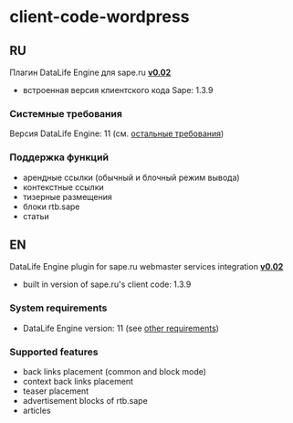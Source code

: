 # client-code-wordpress

## RU

Плагин DataLife Engine для sape.ru **[v0.02](https://github.com/sape-ru/client-code-dle/blob/v0.02/plugin/dle_sape_ru-v0.02.zip?raw=true)**

- встроенная версия клиентского кода Sape: 1.3.9

### Системные требования
Версия DataLife Engine: 11 (см. [остальные требования](https://dle-news.ru/request.html))

### Поддержка функций
- арендные ссылки (обычный и блочный режим вывода)
- контекстные ссылки
- тизерные размещения
- блоки rtb.sape
- статьи

## EN

DataLife Engine plugin for sape.ru webmaster services integration **[v0.02](https://github.com/sape-ru/client-code-dle/blob/v0.02/plugin/dle_sape_ru-v0.02.zip?raw=true)**
- built in version of sape.ru's client code: 1.3.9

### System requirements
- DataLife Engine version: 11 (see [other requirements](https://dle-news.ru/request.html)) 

### Supported features
- back links placement (common and block mode)
- context back links placement
- teaser placement
- advertisement blocks of rtb.sape
- articles